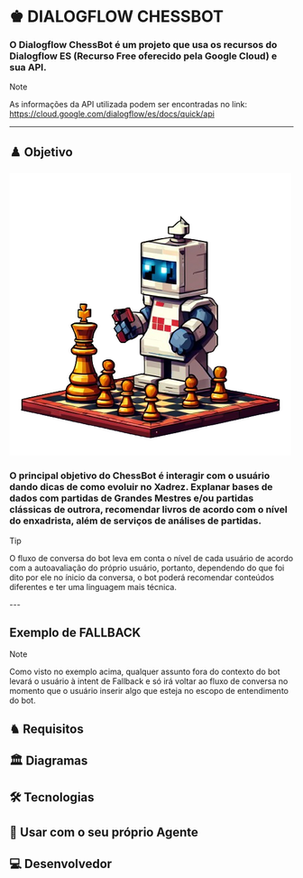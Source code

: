 # ♚ DIALOGFLOW CHESSBOT

### O Dialogflow ChessBot é um projeto que usa os recursos do Dialogflow ES (Recurso Free oferecido pela Google Cloud) e sua API.  


> [!NOTE]  
> As informações da API utilizada podem ser encontradas no link: https://cloud.google.com/dialogflow/es/docs/quick/api

---

## ♟️ Objetivo
![bot](assets/bot.png)
<h3>O principal objetivo do ChessBot é interagir com o usuário dando dicas de como evoluir no Xadrez. Explanar bases de dados com partidas de Grandes Mestres e/ou partidas clássicas de outrora, recomendar livros de acordo com o nível do enxadrista, além de serviços de análises de partidas.</h3>

> [!TIP]
> O fluxo de conversa do bot leva em conta o nível de cada usuário de acordo com a autoavaliação do próprio usuário, portanto, dependendo do que foi dito por ele no ínicio da conversa, o bot poderá recomendar conteúdos diferentes e ter uma linguagem mais técnica. 

</div>
---

## Exemplo de FALLBACK  




> [!NOTE]
> Como visto no exemplo acima, qualquer assunto fora do contexto do bot levará o usuário à intent de Fallback e só irá voltar ao fluxo de conversa no momento que o usuário inserir algo que esteja no escopo de entendimento do bot.

## ♞ Requisitos

## 🏛️ Diagramas

## 🛠️ Tecnologias


## 🤖 Usar com o seu próprio Agente



## 💻 Desenvolvedor